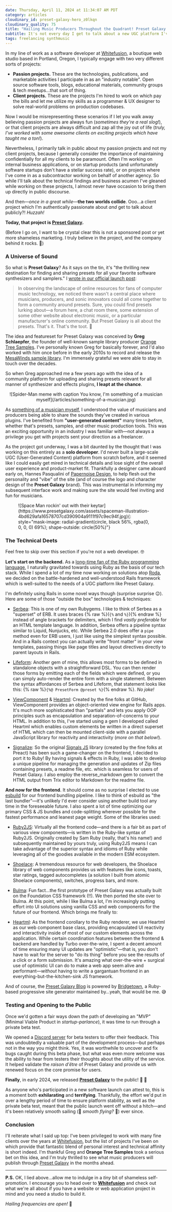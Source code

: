 ```yaml
---
date: Thursday, April 11, 2024 at 11:34:07 AM PDT
category: articles
cloudinary_id: preset-galaxy-hero_z0lkqn
cloudinary_quality: 75
title: "Hailing Music Producers Throughout the Quadrant! Preset Galaxy Has Liftoff"
subtitle: It's not every day I get to talk about a new UGC platform I've collaboratively built in my freelancing role at Whitefusion. Here's how it all came about.
tags: freelancing synthmusic
---
```


In my line of work as a software developer at [Whitefusion](https://www.whitefusion.studio), a boutique web studio based in Portland, Oregon, I typically engage with two very different sorts of projects:

* **Passion projects.** These are the technologies, publications, and marketable activities I participate in as an "industry notable". Open source software tools, blogs, educational materials, community groups & tech meetups…that sort of thing.
* **Client projects.** These are the projects I'm hired to work on which pay the bills and let me utilize my skills as a programmer & UX designer to solve real-world problems on production codebases.

Now I would be misrepresenting these scenarios if I let you walk away believing passion projects are always fun (_sometimes they're a real slog!_), or that client projects are always difficult and zap all the joy out of life (_truly, I've worked with some awesome clients on exciting projects which have taught me a ton!_).

Nevertheless, I primarily talk in public about my passion projects and not my client projects, because I generally consider the importance of maintaining confidentially for all my clients to be paramount. Often I'm working on internal business applications, or on startup products (and unfortunately software startups don't have a stellar success rate), or on projects where I've come in as a subcontractor working on behalf of another agency. So while I'll talk about the technical findings and business acumen I've gleaned while working on these projects, I almost never have occasion to bring them up directly in public discourse.

And then—_once in a great while_—**the two worlds collide**. Ooo…a client project which I'm authentically passionate about _and_ get to talk about publicly?! _Huzzah!_

**Today, that project is [Preset Galaxy](https://www.presetgalaxy.com).**

(Before I go on, I want to be crystal clear this is not a sponsored post or yet more shameless marketing. I truly believe in the project, and the company behind it rocks. 🤘)

### A Universe of Sound

So what is **Preset Galaxy**? As it says on the tin, it's "the thrilling new destination for finding and sharing presets for all your favorite software synthesizers and samplers." I [wrote in our official launch post](https://blog.presetgalaxy.com/preset-galaxy-blast-off/):

> In observing the landscape of online resources for fans of computer music technology, we noticed there wasn't a central place where musicians, producers, and sonic innovators could all come together to form a community around presets. Sure, you could find presets lurking about—a forum here, a chat room there, some extension of some other website about electronic music, or a particular manufacturer's online community. But Preset Galaxy is all about the presets. That's it. That's the toot. 🎺

The idea and featureset for Preset Galaxy was conceived by **Greg Schlaepfer**, the founder of well-known sample library producer [Orange Tree Samples](https://www.orangetreesamples.com/). I've personally known Greg for basically forever, and I'd also worked with him once before in the early 2010s to record and release the [MesaWinds sample library](https://www.orangetreesamples.com/products/mesawinds). I'm immensely grateful we were able to stay in touch over the decades.

So when Greg approached me a few years ago with the idea of a community platform for uploading and sharing presets relevant for all manner of synthesizer and effects plugins, **I leapt at the chance**.

<figure style="margin-inline: 0; text-align: center" markdown="block">
![Spider-Man meme with caption You know, I'm something of a musician myself](/articles/something-of-a-musician.jpg)
</figure>

As [something of a musician myself](https://www.yarred.com), I understood the value of musicians and producers being able to share the sounds they've created in various plugins. I've benefited from **"user-generated content"** many times before, whether that's presets, samples, and other music production tools. This was an exciting opportunity in an industry I was familiar with—not always a privilege you get with projects sent your direction as a freelancer.

As the project got underway, I was a bit daunted by the thought that I was working on this entirely as a **solo developer**. I'd never built a large-scale UGC (User-Generated Content) platform from scratch before, and it seemed like I could easily get mired in technical details and lose sight of the overall user experience and product-market fit. Thankfully a designer came aboard early on, Hannes Pasqualini of [Papernoise Design](https://www.papernoise.net), to help flesh out the personality and "vibe" of the site (and of course the logo and character design of the **Preset Galaxy** brand). This was instrumental in informing my subsequent interface work and making sure the site would feel inviting and fun for musicians.

<figure markdown="1">
![Space Man rockin' out with their keytar](https://www.presetgalaxy.com/assets/spaceman-illustration-4bd629afa16578707cd390904a9111f97c9ec94f.jpg){: style="mask-image: radial-gradient(circle, black 56%, rgba(0, 0, 0, 0) 69%);
shape-outside: circle(50%)"}
</figure>

### The Technical Deets

Feel free to skip over this section if you're not a web developer. 🤓

**Let's start on the backend.** As a [long-time fan of the Ruby programming language](https://www.fullstackruby.dev), I naturally gravitated towards using Ruby as the basis of our tech stack. While I spend a lot of my time now working on solutions atop [Roda](https://roda.jeremyevans.net), we decided on the battle-hardened and well-understood Rails framework which is well-suited to the needs of a UGC platform like Preset Galaxy.

I'm definitely using Rails in some novel ways though (surprise surprise 😉️). Here are some of those "outside the box" technologies & techniques:

* [Serbea](https://www.serbea.dev): This is one of my own Rubygems. I like to think of Serbea as a "superset" of ERB. It uses braces {% raw %}(`{%` and `%}`){% endraw %} instead of angle brackets for delimiters, which I find _vastly preferable_ for an HTML template language. In addition, Serbea offers a pipeline syntax similar to Liquid, Nunjucks, etc. While Serbea 2.0 does offer a `pipe` method even for ERB users, I just like using the simplest syntax possible. And in a Rails context you can actually write "front matter" in your view templates, passing things like page titles and layout directives directly to parent layouts in Rails.

* [Lifeform](https://github.com/bridgetownrb/lifeform): Another gem of mine, this allows most forms to be defined in standalone objects with a straightforward DSL. You can then render those forms by emitting each of the fields which were defined, or you can simply auto-render the entire form with a single statement. Between the syntax affordances of Serbea and Lifeform, that statement looks like this: {% raw %}`{%@ PresetForm @preset %}`{% endraw %}. _No joke!_

* [ViewComponent](https://viewcomponent.org) & [Heartml](https://github.com/heartml/heartml): Created by the fine folks at GitHub, ViewComponent provides an object-oriented view engine for Rails apps. It's much more sophisticated than "partials" and lets you apply OOP principles such as encapsulation and separation-of-concerns to your HTML. In addition to this, I've started using a gem I developed called Heartml which enables custom elements be written in a direct superset of HTML which can then be mounted client-side with a parallel JavaScript library for reactivity and interactivity (_more on that below!_).

* [Signalize](https://github.com/whitefusionhq/signalize): So the original [Signals JS](https://github.com/preactjs/signals) library (created by the fine folks at Preact) has been such a game-changer on the frontend, I decided to port it to Ruby! By having signals & effects in Ruby, I was able to develop a unique pipeline for managing the generation and updates of Zip files containing presets, a readme file, etc. which is seamless for users of Preset Galaxy. I also employ the reverse_markdown gem to convert the HTML output from Trix editor to Markdown for the readme file.

**And now for the frontend**. It should come as no surprise I elected to use [esbuild](https://esbuild.github.io) for our frontend bundling pipeline. I like to think of esbuild as "the last bundler"—it's unlikely I'd ever consider using another build tool any time in the foreseeable future. I also spent a lot of time optimizing our primary CSS & JS bundles and code-splitting wherever possible for the fastest performance and leanest page weight. Some of the libraries used:

* [Ruby2JS](https://www.ruby2js.com): Virtually all the frontend code—and there is a fair bit as part of various view components—is written in the Ruby-like syntax of Ruby2JS. Originally created by Sam Ruby (really, that's his name!) and subsequently maintained by yours truly, using Ruby2JS means I can take advantage of the superior syntax and idioms of Ruby while leveraging all of the goodies available in the modern ESM ecosystem.

* [Shoelace](https://shoelace.style): A tremendous resource for web developers, the Shoelace library of web components provides us with features like icons, toasts, star ratings, tagged autocompletes (a solution I built from atomic Shoelace components), switches, progress bars, and more.

* [Bulma](https://bulma.io): Fun fact…the first prototype of Preset Galaxy was actually built on the Foundation CSS framework (!!). We then ported the site over to Bulma. At this point, while I like Bulma a lot, I'm increasingly putting effort into UI solutions using vanilla CSS and web components for the future of our frontend. Which brings me finally to:

* [Heartml](https://github.com/heartml/heartml): As the frontend corollary to the Ruby renderer, we use Heartml as our web component base class, providing encapsulated UI reactivity and interactivity inside of most of our custom elements across the application. While certain coordination features between the frontend & backend are handled by Turbo over-the-wire, I spent a decent amount of time ensuring many UI updates are "optimistic"—that is, you don't have to wait for the server to "do its thing" before you see the results of a click or a form submission. It's amazing what over-the-wire + surgical use of optimistic UI can do to make a web app seem alive and performant—_without_ having to write a gargantuan frontend in an everything-but-the-kitchen-sink JS framework.

And of course, the [Preset Galaxy Blog](https://blog.presetgalaxy.com) is powered by [Bridgetown](https://www.bridgetownrb.com), a Ruby-based progressive site generator maintained by…yeah, that would be me. 😅

### Testing and Opening to the Public

Once we'd gotten a fair ways down the path of developing an "MVP" (Minimal Viable Product in _startup-parlance_), it was time to run through a private beta test.

We opened a [Discord server](https://discord.gg/Y4vae7BYdA) for beta testers to offer their feedback. This was undoubtedly a valuable part of the development process—but perhaps not in the way you might think. Yes, it was worthwhile to uncover and fix bugs caught during this beta phase, but what was even more welcome was the ability to hear from testers their thoughts about the utility of the service. It helped validate the _raison d'être_ of Preset Galaxy and provide us with renewed focus on the core promise for users.

**Finally**, in early 2024, we released **[Preset Galaxy](https://www.presetgalaxycom)** to the public! 🎉 🥳

As anyone who's participated in a new software launch can attest to, this is a moment both **exhilarating** and **terrifying**. Thankfully, the effort we'd put in over a lengthy period of time to ensure platform stability, as well as the private beta test, meant that the public launch went off without a hitch—and it's been relatively smooth sailing (🚀 _smooth flying?_ 🤔) ever since.

### Conclusion

I'll reiterate what I said up top: I've been privileged to work with many fine clients over the years at [Whitefusion](https://www.whitefusion.studio), but the list of projects I've been on which provide that fantastic blend of personal interest and technical affinity is short indeed. I'm thankful Greg and **Orange Tree Samples** took a serious bet on this idea, and I'm truly thrilled to see what music producers will publish through [Preset Galaxy](https://www.presetgalaxy.com) in the months ahead.

----

**P.S.** OK, I lied above…allow me to indulge in a _tiny_ bit of shameless self-promotion. I encourage you to head over to **[Whitefusion](https://www.whitefusion.studio)** and check out what we're all about if you have a website or web application project in mind and you need a studio to build it.

_Hailing frequencies are open!_ 📡